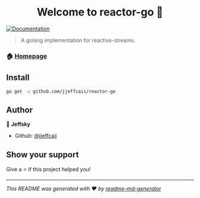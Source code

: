<h1 align="center">Welcome to reactor-go 👋</h1>
<p>
  <a href="https://jjeffcaii.github.io/reactor-go">
    <img alt="Documentation" src="https://img.shields.io/badge/documentation-yes-brightgreen.svg" target="_blank" />
  </a>
</p>

> A golang implementation for reactive-streams.

### 🏠 [Homepage](https://github.com/jjeffcaii/reactor-go)

## Install

```sh
go get -u github.com/jjeffcaii/reactor-go
```

## Author

👤 **Jeffsky**

* Github: [@jjeffcaii](https://github.com/jjeffcaii)

## Show your support

Give a ⭐️ if this project helped you!

***
_This README was generated with ❤️ by [readme-md-generator](https://github.com/kefranabg/readme-md-generator)_
